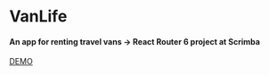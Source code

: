 # VanLife
#### An app for renting travel vans -> React Router 6 project at Scrimba 


[DEMO](https://fantastic-sunflower-9a004a.netlify.app/)
